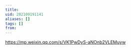 ```yaml
---
title: 
uid: 202109191141
aliases: []
tags: []
from: 
---
```

https://mp.weixin.qq.com/s/VK1PwDyS-aNOnb2VLEMuyw